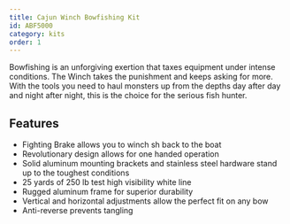 ```yaml
---
title: Cajun Winch Bowfishing Kit
id: ABF5000
category: kits
order: 1
---
```


Bowfishing is an unforgiving exertion that taxes equipment under intense conditions. The Winch takes the punishment and keeps asking for more. With the tools you need to haul monsters up from the depths day after day and night after night, this is the choice for the serious fish hunter.

## Features
- Fighting Brake allows you to winch sh back to the boat
- Revolutionary design allows for one handed operation
- Solid aluminum mounting brackets and stainless steel hardware stand up to the toughest conditions
- 25 yards of 250 lb test high visibility white line
- Rugged aluminum frame for superior durability
- Vertical and horizontal adjustments allow the perfect fit on any bow
- Anti-reverse prevents tangling